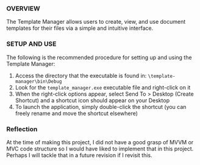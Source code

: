 ### OVERVIEW

The Template Manager allows users to create, view, and use document templates for their files via a simple and intuitive interface.

### SETUP AND USE

The following is the recommended procedure for setting up and using the Template Manager:

1. Access the directory that the executable is found in: `\template-manager\bin\Debug`
2. Look for the `template_manager.exe` executable file and right-click on it
3. When the right-click options appear, select Send To > Desktop (Create Shortcut) and a shortcut icon should appear on your Desktop
4. To launch the application, simply double-click the shortcut (you can freely rename and move the shortcut elsewhere)

### Reflection

At the time of making this project, I did not have a good grasp of MVVM or MVC code structure so I would have liked to implement that in this project. Perhaps I will tackle that in a future revision if I revisit this.
